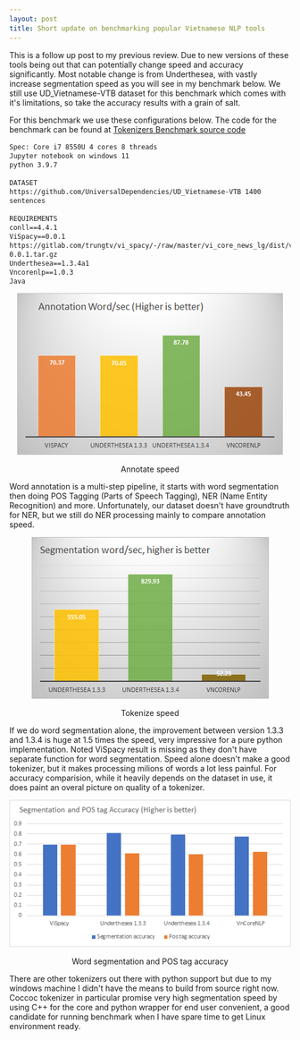 ```yaml
---
layout: post
title: Short update on benchmarking popular Vietnamese NLP tools 
---
```


This is a follow up post to my previous review. Due to new versions of these tools being out that can potentially change speed and accuracy significantly. Most notable change is from Underthesea, with vastly increase segmentation speed as you will see in my benchmark below. We still use UD_Vietnamese-VTB dataset for this benchmark which comes with it's limitations, so take the accuracy results with a grain of salt.

For this benchmark we use these configurations below. The code for the benchmark can be found at [Tokenizers Benchmark source code](https://github.com/huybik/Tokenizers-benchmark)

```
Spec: Core i7 8550U 4 cores 8 threads
Jupyter notebook on windows 11
python 3.9.7

DATASET
https://github.com/UniversalDependencies/UD_Vietnamese-VTB 1400 sentences

REQUIREMENTS
conll==4.4.1
ViSpacy==0.0.1 https://gitlab.com/trungtv/vi_spacy/-/raw/master/vi_core_news_lg/dist/vi_core_news_lg-0.0.1.tar.gz
Underthesea==1.3.4a1
Vncorenlp==1.0.3 
Java
```
<p align="center">
<img class="figure" src='https://github.com/huybik/Tokenizers-benchmark/blob/16f303cbe68142a4f7eaabeb4de2edda7bbd8b65/images/runtime.png?raw=true'>
<p align = "center"> Annotate speed </p>
</p>

Word annotation is a multi-step pipeline, it starts with word segmentation then doing POS Tagging (Parts of Speech Tagging), NER (Name Entity Recognition) and more. Unfortunately, our dataset doesn't have groundtruth for NER, but we still do NER processing mainly to compare annotation speed.

<p align="center">
<img class="figure" src='https://github.com/huybik/Tokenizers-benchmark/blob/16f303cbe68142a4f7eaabeb4de2edda7bbd8b65/images/tokenize.png?raw=true'>
<p align = "center"> Tokenize speed </p>
</p>

If we do word segmentation alone, the improvement between version 1.3.3 and 1.3.4 is huge at 1.5 times the speed, very impressive for a pure python implementation. Noted ViSpacy result is missing as they don't have separate function for word segmentation. Speed alone doesn't make a good tokenizer, but it makes processing milions of words a lot less painful. For accuracy comparision, while it heavily depends on the dataset in use, it does paint an overal picture on quality of a tokenizer.  

<p align="center">
<img class="figure" src='https://github.com/huybik/Tokenizers-benchmark/blob/16f303cbe68142a4f7eaabeb4de2edda7bbd8b65/images/accuracy.png?raw=true'>
<p align = "center"> Word segmentation and POS tag accuracy </p>
</p>

There are other tokenizers out there with python support but due to my windows machine I didn't have the means to build from source right now. Coccoc tokenizer in particular promise very high segmentation speed by using C++ for the core and python wrapper for end user convenient, a good candidate for running benchmark when I have spare time to get Linux environment ready.

